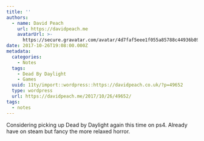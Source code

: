 ```yaml
---
title: ''
authors:
  - name: David Peach
    url: https://davidpeach.me
    avatarUrl: >-
      https://secure.gravatar.com/avatar/4d7faf5eee1f055a85788c44936b8995eaab6dfb004e7854ec747ccb272e91ee?s=96&d=mm&r=g
date: 2017-10-26T19:08:00.000Z
metadata:
  categories:
    - Notes
  tags:
    - Dead By Daylight
    - Games
  uuid: 11ty/import::wordpress::https://davidpeach.co.uk/?p=49652
  type: wordpress
  url: https://davidpeach.me/2017/10/26/49652/
tags:
  - notes
---
```

Considering picking up Dead by Daylight again this time on ps4. Already have on steam but fancy the more relaxed horror.
